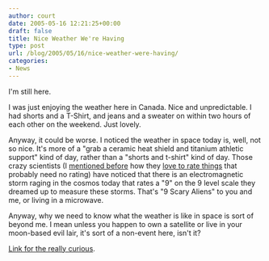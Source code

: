 ```yaml
---
author: court
date: 2005-05-16 12:21:25+00:00
draft: false
title: Nice Weather We're Having
type: post
url: /blog/2005/05/16/nice-weather-were-having/
categories:
- News
---
```


I'm still here.

I was just enjoying the weather here in Canada.  Nice and unpredictable.  I had shorts and a T-Shirt, and jeans and a sweater on within two hours of each other on the weekend.  Just lovely.

Anyway, it could be worse.  I noticed the weather in space today is, well, not so nice.  It's more of a "grab a ceramic heat shield and titanium athletic support" kind of day, rather than a "shorts and t-shirt" kind of day.  Those crazy scientists (I [mentioned before](http://www.vallentyne.com/blog/archives/2005/03/heres_a_very_ne.html) how they [love to rate things](http://www.vallentyne.com/blog/archives/2005/04/armageddon_nerd.html) that probably need no rating) have noticed that there is an electromagnetic storm raging in the cosmos today that rates a "9" on the 9 level scale they dreamed up to measure these storms.  That's "9 Scary Aliens" to you and me, or living in a microwave.

Anyway, why we need to know what the weather is like in space is sort of beyond me.  I mean unless you happen to own a satellite or live in your moon-based evil lair, it's sort of a non-event here, isn't it?

[Link for the really curious](http://www.noaanews.noaa.gov/stories2005/s2437.htm).
